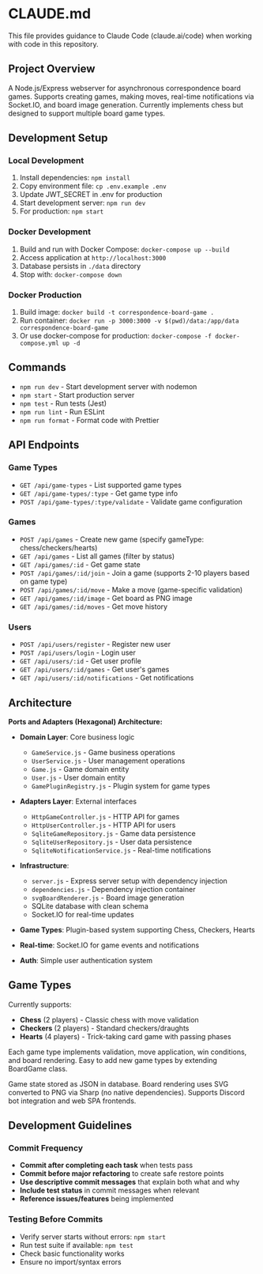 # CLAUDE.md

This file provides guidance to Claude Code (claude.ai/code) when working with code in this repository.

## Project Overview

A Node.js/Express webserver for asynchronous correspondence board games. Supports creating games, making moves, real-time notifications via Socket.IO, and board image generation. Currently implements chess but designed to support multiple board game types.

## Development Setup

### Local Development
1. Install dependencies: `npm install`
2. Copy environment file: `cp .env.example .env`
3. Update JWT_SECRET in .env for production
4. Start development server: `npm run dev`
5. For production: `npm start`

### Docker Development
1. Build and run with Docker Compose: `docker-compose up --build`
2. Access application at `http://localhost:3000`
3. Database persists in `./data` directory
4. Stop with: `docker-compose down`

### Docker Production
1. Build image: `docker build -t correspondence-board-game .`
2. Run container: `docker run -p 3000:3000 -v $(pwd)/data:/app/data correspondence-board-game`
3. Or use docker-compose for production: `docker-compose -f docker-compose.yml up -d`

## Commands

- `npm run dev` - Start development server with nodemon
- `npm start` - Start production server
- `npm test` - Run tests (Jest)
- `npm run lint` - Run ESLint
- `npm run format` - Format code with Prettier

## API Endpoints

### Game Types
- `GET /api/game-types` - List supported game types
- `GET /api/game-types/:type` - Get game type info
- `POST /api/game-types/:type/validate` - Validate game configuration

### Games
- `POST /api/games` - Create new game (specify gameType: chess/checkers/hearts)
- `GET /api/games` - List all games (filter by status)
- `GET /api/games/:id` - Get game state
- `POST /api/games/:id/join` - Join a game (supports 2-10 players based on game type)
- `POST /api/games/:id/move` - Make a move (game-specific validation)
- `GET /api/games/:id/image` - Get board as PNG image
- `GET /api/games/:id/moves` - Get move history

### Users
- `POST /api/users/register` - Register new user
- `POST /api/users/login` - Login user
- `GET /api/users/:id` - Get user profile
- `GET /api/users/:id/games` - Get user's games
- `GET /api/users/:id/notifications` - Get notifications

## Architecture

**Ports and Adapters (Hexagonal) Architecture:**

- **Domain Layer**: Core business logic
  - `GameService.js` - Game business operations
  - `UserService.js` - User management operations
  - `Game.js` - Game domain entity
  - `User.js` - User domain entity
  - `GamePluginRegistry.js` - Plugin system for game types
  
- **Adapters Layer**: External interfaces
  - `HttpGameController.js` - HTTP API for games
  - `HttpUserController.js` - HTTP API for users  
  - `SqliteGameRepository.js` - Game data persistence
  - `SqliteUserRepository.js` - User data persistence
  - `SqliteNotificationService.js` - Real-time notifications
  
- **Infrastructure**:
  - `server.js` - Express server setup with dependency injection
  - `dependencies.js` - Dependency injection container
  - `svgBoardRenderer.js` - Board image generation
  - SQLite database with clean schema
  - Socket.IO for real-time updates

- **Game Types**: Plugin-based system supporting Chess, Checkers, Hearts
- **Real-time**: Socket.IO for game events and notifications
- **Auth**: Simple user authentication system

## Game Types

Currently supports:
- **Chess** (2 players) - Classic chess with move validation
- **Checkers** (2 players) - Standard checkers/draughts  
- **Hearts** (4 players) - Trick-taking card game with passing phases

Each game type implements validation, move application, win conditions, and board rendering. Easy to add new game types by extending BoardGame class.

Game state stored as JSON in database. Board rendering uses SVG converted to PNG via Sharp (no native dependencies). Supports Discord bot integration and web SPA frontends.

## Development Guidelines

### Commit Frequency
- **Commit after completing each task** when tests pass
- **Commit before major refactoring** to create safe restore points
- **Use descriptive commit messages** that explain both what and why
- **Include test status** in commit messages when relevant
- **Reference issues/features** being implemented

### Testing Before Commits
- Verify server starts without errors: `npm start` 
- Run test suite if available: `npm test`
- Check basic functionality works
- Ensure no import/syntax errors